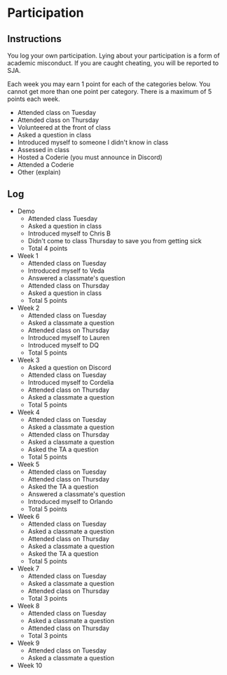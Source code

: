 Participation
=============

## Instructions ##

You log your own participation. Lying about your participation is a form of
academic misconduct. If you are caught cheating, you will be reported to SJA.

Each week you may earn 1 point for each of the categories below. You cannot get
more than one point per category. There is a maximum of 5 points each week.

+ Attended class on Tuesday
+ Attended class on Thursday
+ Volunteered at the front of class
+ Asked a question in class
+ Introduced myself to someone I didn't know in class
+ Assessed in class
+ Hosted a Coderie (you must announce in Discord)
+ Attended a Coderie
+ Other (explain)

## Log ##

- Demo
	+ Attended class Tuesday
	+ Asked a question in class
	+ Introduced myself to Chris B
	+ Didn't come to class Thursday to save you from getting sick
	+ Total 4 points
- Week 1
	+ Attended class on Tuesday
	+ Introduced myself to Veda
	+ Answered a classmate's question
	+ Attended class on Thursday
	+ Asked a question in class
	+ Total 5 points
- Week 2
	+ Attended class on Tuesday
	+ Asked a classmate a question
	+ Attended class on Thursday
	+ Introduced myself to Lauren
	+ Introduced myself to DQ
	+ Total 5 points
- Week 3
	+ Asked a question on Discord
	+ Attended class on Tuesday
	+ Introduced myself to Cordelia
	+ Attended class on Thursday
	+ Asked a classmate a question
	+ Total 5 points
- Week 4
	+ Attended class on Tuesday
	+ Asked a classmate a question
	+ Attended class on Thursday
	+ Asked a classmate a question
	+ Asked the TA a question
	+ Total 5 points
- Week 5
	+ Attended class on Tuesday
	+ Attended class on Thursday
	+ Asked the TA a question
	+ Answered a classmate's question
	+ Introduced myself to Orlando
	+ Total 5 points
- Week 6
	+ Attended class on Tuesday
	+ Asked a classmate a question
	+ Attended class on Thursday
	+ Asked a classmate a question
	+ Asked the TA a question
	+ Total 5 points
- Week 7
	+ Attended class on Tuesday
	+ Asked a classmate a question
	+ Attended class on Thursday
	+ Total 3 points
- Week 8
	+ Attended class on Tuesday
	+ Asked a classmate a question
	+ Attended class on Thursday
	+ Total 3 points
- Week 9
	+ Attended class on Tuesday
	+ Asked a classmate a question
- Week 10

